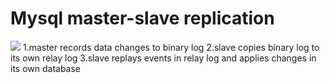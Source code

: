 # Mysql master-slave replication
<img src="https://devopscube.com/wp-content/uploads/2019/09/unnamed-2048x1024.png.webp">
1.master records data changes to binary log
2.slave copies binary log to its own relay log
3.slave replays events in relay log and applies changes in its own database
